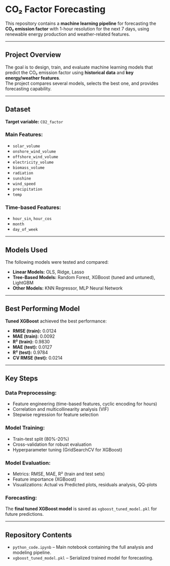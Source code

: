 # CO₂ Factor Forecasting

This repository contains a **machine learning pipeline** for forecasting the **CO₂ emission factor** with 1-hour resolution for the next 7 days, using renewable energy production and weather-related features.

---

## Project Overview

The goal is to design, train, and evaluate machine learning models that predict the CO₂ emission factor using **historical data** and **key energy/weather features**.  
The project compares several models, selects the best one, and provides forecasting capability.

---

## Dataset

**Target variable:** `CO2_factor`

### Main Features:
- `solar_volume`
- `onshore_wind_volume`
- `offshore_wind_volume`
- `electricity_volume`
- `biomass_volume`
- `radiation`
- `sunshine`
- `wind_speed`
- `precipitation`
- `temp`

### Time-based Features:
- `hour_sin`, `hour_cos`
- `month`
- `day_of_week`

---

## Models Used

The following models were tested and compared:

- **Linear Models:** OLS, Ridge, Lasso
- **Tree-Based Models:** Random Forest, XGBoost (tuned and untuned), LightGBM
- **Other Models:** KNN Regressor, MLP Neural Network

---

## Best Performing Model

**Tuned XGBoost** achieved the best performance:

- **RMSE (train):** 0.0124  
- **MAE (train):** 0.0092  
- **R² (train):** 0.9830  
- **MAE (test):** 0.0127  
- **R² (test):** 0.9784  
- **CV RMSE (test):** 0.0214  

---

## Key Steps

### **Data Preprocessing:**
- Feature engineering (time-based features, cyclic encoding for hours)
- Correlation and multicollinearity analysis (VIF)
- Stepwise regression for feature selection

### **Model Training:**
- Train-test split (80%-20%)
- Cross-validation for robust evaluation
- Hyperparameter tuning (GridSearchCV for XGBoost)

### **Model Evaluation:**
- Metrics: RMSE, MAE, R² (train and test sets)
- Feature importance (XGBoost)
- Visualizations: Actual vs Predicted plots, residuals analysis, QQ-plots

### **Forecasting:**
The **final tuned XGBoost model** is saved as `xgboost_tuned_model.pkl` for future predictions.

---

## Repository Contents
- `python_code.ipynb` – Main notebook containing the full analysis and modeling pipeline.
- `xgboost_tuned_model.pkl` – Serialized trained model for forecasting.

